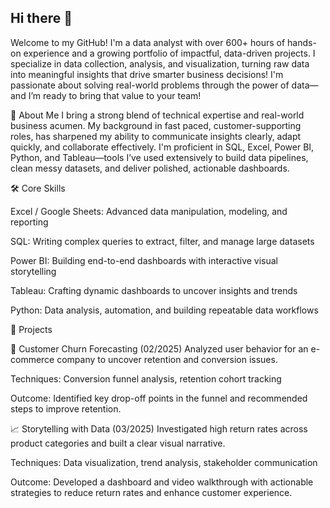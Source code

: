 ## Hi there 👋
Welcome to my GitHub! I'm a data analyst with over 600+ hours of hands-on experience and a growing portfolio of impactful, data-driven projects. I specialize in data collection, analysis, and visualization, turning raw data into meaningful insights that drive smarter business decisions! I'm passionate about solving real-world problems through the power of data—and I’m ready to bring that value to your team! 

🌟 About Me
I bring a strong blend of technical expertise and real-world business acumen. My background in fast paced, customer-supporting roles, has sharpened my ability to communicate insights clearly, adapt quickly, and collaborate effectively. I'm proficient in SQL, Excel, Power BI, Python, and Tableau—tools I’ve used extensively to build data pipelines, clean messy datasets, and deliver polished, actionable dashboards.

🛠 Core Skills

Excel / Google Sheets: Advanced data manipulation, modeling, and reporting

SQL: Writing complex queries to extract, filter, and manage large datasets

Power BI: Building end-to-end dashboards with interactive visual storytelling

Tableau: Crafting dynamic dashboards to uncover insights and trends

Python: Data analysis, automation, and building repeatable data workflows

🚀 Projects

🔮 Customer Churn Forecasting (02/2025)
Analyzed user behavior for an e-commerce company to uncover retention and conversion issues.

Techniques: Conversion funnel analysis, retention cohort tracking

Outcome: Identified key drop-off points in the funnel and recommended steps to improve retention.

📈 Storytelling with Data (03/2025)
Investigated high return rates across product categories and built a clear visual narrative.


Techniques: Data visualization, trend analysis, stakeholder communication

Outcome: Developed a dashboard and video walkthrough with actionable strategies to reduce return rates and enhance customer experience.




